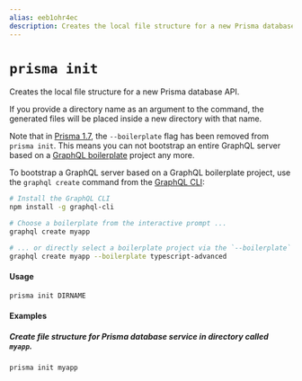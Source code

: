 ```yaml
---
alias: eeb1ohr4ec
description: Creates the local file structure for a new Prisma database API
---
```


# `prisma init`

Creates the local file structure for a new Prisma database API.

If you provide a directory name as an argument to the command, the generated files will be placed inside a new directory with that name.

<InfoBox type=warning>

Note that in [Prisma 1.7](https://github.com/graphcool/prisma/releases/tag/1.7.0), the `--boilerplate` flag has been removed from `prisma init`. This means you can not bootstrap an entire GraphQL server based on a [GraphQL boilerplate](https://github.com/graphql-boilerplates) project any more.

To bootstrap a GraphQL server based on a GraphQL boilerplate project, use the `graphql create` command from the [GraphQL CLI](https://github.com/graphql-cli/graphql-cli):

```bash
# Install the GraphQL CLI
npm install -g graphql-cli

# Choose a boilerplate from the interactive prompt ...
graphql create myapp 

# ... or directly select a boilerplate project via the `--boilerplate` option (e.g. `typescript-advanced`)
graphql create myapp --boilerplate typescript-advanced
```

</InfoBox>

#### Usage

```sh
prisma init DIRNAME
```

#### Examples

##### Create file structure for Prisma database service in directory called `myapp`.

```sh
prisma init myapp
```
